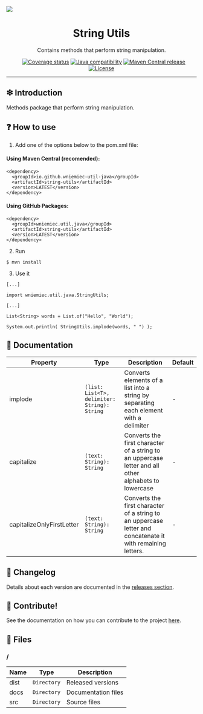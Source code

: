 ![](https://github.com/wniemiec-util-java/string-utils/blob/master/docs/img/logo/logo.jpg)

<h1 align='center'>String Utils</h1>
<p align='center'>Contains methods that perform string manipulation.</p>
<p align="center">
	<a href="https://github.com/wniemiec-util-java/string-utils/actions/workflows/windows.yml"><img src="https://github.com/wniemiec-util-java/string-utils/actions/workflows/windows.yml/badge.svg" alt=""></a>
	<a href="https://github.com/wniemiec-util-java/string-utils/actions/workflows/macos.yml"><img src="https://github.com/wniemiec-util-java/string-utils/actions/workflows/macos.yml/badge.svg" alt=""></a>
	<a href="https://github.com/wniemiec-util-java/string-utils/actions/workflows/ubuntu.yml"><img src="https://github.com/wniemiec-util-java/string-utils/actions/workflows/ubuntu.yml/badge.svg" alt=""></a>
	<a href="https://codecov.io/gh/wniemiec-util-java/string-utils"><img src="https://codecov.io/gh/wniemiec-util-java/string-utils/branch/master/graph/badge.svg?token=R2SFS4SP86" alt="Coverage status"></a>
	<a href="http://java.oracle.com"><img src="https://img.shields.io/badge/java-11+-D0008F.svg" alt="Java compatibility"></a>
	<a href="https://mvnrepository.com/artifact/io.github.wniemiec-util-java/string-utils"><img src="https://img.shields.io/maven-central/v/io.github.wniemiec-util-java/string-utils" alt="Maven Central release"></a>
	<a href="https://github.com/wniemiec-util-java/string-utils/blob/master/LICENSE"><img src="https://img.shields.io/github/license/wniemiec-util-java/string-utils" alt="License"></a>
</p>
<hr />

## ❇ Introduction
Methods package that perform string manipulation.

## ❓ How to use

1. Add one of the options below to the pom.xml file: 

#### Using Maven Central (recomended):
```
<dependency>
  <groupId>io.github.wniemiec-util-java</groupId>
  <artifactId>string-utils</artifactId>
  <version>LATEST</version>
</dependency>
```

#### Using GitHub Packages:
```
<dependency>
  <groupId>wniemiec.util.java</groupId>
  <artifactId>string-utils</artifactId>
  <version>LATEST</version>
</dependency>
```

2. Run
```
$ mvn install
```

3. Use it
```
[...]

import wniemiec.util.java.StringUtils;

[...]

List<String> words = List.of("Hello", "World");

System.out.println( StringUtils.implode(words, " ") );
```

## 📖 Documentation
|        Property        |Type|Description|Default|
|----------------|-------------------------------|-----------------------------|--------|
|implode |`(list: List<T>, delimiter: String): String`|Converts elements of a list into a string by separating each element with a delimiter| - |
|capitalize |`(text: String): String`|Converts the first character of a string to an uppercase letter and all other alphabets to lowercase| - |
|capitalizeOnlyFirstLetter |`(text: String): String`|Converts the first character of a string to an uppercase letter and concatenate it with remaining letters.| - |


## 🚩 Changelog
Details about each version are documented in the [releases section](https://github.com/williamniemiec/wniemiec-util-java/string-utils/releases).

## 🤝 Contribute!
See the documentation on how you can contribute to the project [here](https://github.com/wniemiec-util-java/string-utils/blob/master/CONTRIBUTING.md).

## 📁 Files

### /
|        Name        |Type|Description|
|----------------|-------------------------------|-----------------------------|
|dist |`Directory`|Released versions|
|docs |`Directory`|Documentation files|
|src     |`Directory`| Source files|
